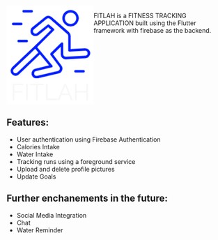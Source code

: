 <img src="https://github.com/shantatei/fitlah/blob/master/images/fitlahlogo-light.png" align="left" width="200">

FITLAH is a FITNESS TRACKING APPLICATION built using the Flutter framework with firebase as the backend.
<br clear="left"/>

## Features:
- User authentication using Firebase Authentication
- Calories Intake
- Water Intake
- Tracking runs using a foreground service
- Upload and delete profile pictures
- Update Goals


## Further enchanements in the future:
- Social Media Integration
- Chat 
- Water Reminder 



